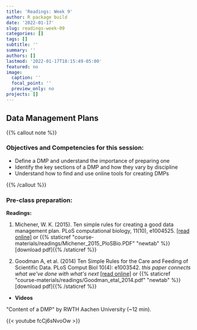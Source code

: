 ```yaml
---
title: 'Readings: Week 9'
author: R package build
date: '2022-01-17'
slug: readings-week-09
categories: []
tags: []
subtitle: ''
summary: ''
authors: []
lastmod: '2022-01-17T18:15:49-05:00'
featured: no
image:
  caption: ''
  focal_point: ''
  preview_only: no
projects: []
---
```



## Data Management Plans

{{% callout note %}}
### Objectives and Competencies for this session:

 * Define a DMP and understand the importance of preparing one
  * Identify the key sections of a DMP and how they vary by discipline
  * Understand how to find and use online tools for creating DMPs

{{% /callout %}}
  

### Pre-class preparation:
        
**Readings:** 


1.  Michener, W. K. (2015). Ten simple rules for creating a good data management plan. PLoS computational biology, 11(10), e1004525.  [[read online]](https://journals.plos.org/ploscompbiol/article?id=10.1371/journal.pcbi.1004525) or {{% staticref "course-materials/readings/Michener_2015_PloSBio.PDF" "newtab" %}}[download pdf]{{% /staticref %}}

2. Goodman A, et al. (2014) Ten Simple Rules for the Care and Feeding of Scientific Data. PLoS Comput Biol 10(4): e1003542. *_this paper connects what we've done with what's next_*  [[read online]](https://doi.org/10.1371/journal.pcbi.1003542) or {{% staticref "course-materials/readings/Goodman_etal_2014.pdf" "newtab" %}}[download pdf]{{% /staticref %}}
  

* **Videos** 

"Content of a DMP" by RWTH Aachen University (~12 min). 

{{< youtube fcCj6sNvoOw >}}

<!---n <iframe width="560" height="315" src="https://www.youtube.com/embed/fcCj6sNvoOw" title="YouTube video player" frameborder="0" allow="accelerometer; autoplay; clipboard-write; encrypted-media; gyroscope; picture-in-picture" allowfullscreen></iframe> --->

